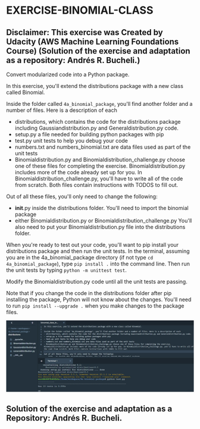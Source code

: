 # EXERCISE-BINOMIAL-CLASS

## Disclaimer: This exercise was Created by Udacity (AWS Machine Learning Foundations Course) (Solution of the exercise and adaptation as a repository: Andrés R. Bucheli.)

Convert modularized code into a Python package.

In this exercise, you'll extend the distributions package with a new class called Binomial. 

Inside the folder called `4a_binomial_package`, you'll find another folder and a number of files. Here is a description of each
- distributions, which contains the code for the distributions package including Gaussiandistribution.py and Generaldistribution.py code.
- setup.py a file needed for building python packages with pip
- test.py unit tests to help you debug your code
- numbers.txt and numbers_binomial.txt are data files used as part of the unit tests
- Binomialdistribution.py and Binomialdistribution_challenge.py choose one of these files for completing the exercise. Binomialdistribution.py includes more of the code already 
set up for you. In Binomialdistribution_challenge.py, you'll have to write all of the code from scratch. Both files contain instructions with TODOS to fill out.

Out of all these files, you'll only need to change the following:
- __init__.py inside the distributions folder. You'll need to import the binomial package
- either Binomialdistribution.py or Binomialdistribution_challenge.py You'll also need to put your Binomialdistribution.py file into the distributions folder.

When you're ready to test out your code, you'll want to pip install your distributions package and then run the unit tests. In the terminal, assuming you are in the
4a_binomial_package directory (if not type `cd 4a_binomial_package`), type `pip install .` into the command line. Then run the unit tests by typing `python -m unittest test`. 

Modify the Binomialdistribution.py code until all the unit tests are passing. 

Note that if you change the code in the distributions folder after pip installing the package, Python will not know about the changes. You'll need to run `pip install --upgrade .` when you make changes to the package files.

![image](https://raw.githubusercontent.com/ARBUCHELI/EXERCISE-BINOMIAL-CLASS/master/Sin%20t%C3%ADtulo.jpg)

## Solution of the exercise and adaptation as a Repository: Andrés R. Bucheli.


